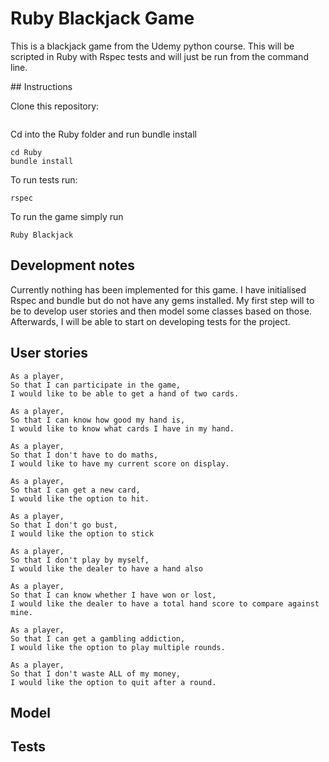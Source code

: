 # Ruby Blackjack Game

This is a blackjack game from the Udemy python course. This will be scripted in Ruby with Rspec tests and will just be run from the command line.

## Instructions

Clone this repository:
```
```
Cd into the Ruby folder and run bundle install
```
cd Ruby
bundle install
```
To run tests run:
```
rspec
```
To run the game simply run
```
Ruby Blackjack
```

## Development notes

Currently nothing has been implemented for this game.
I have initialised Rspec and bundle but do not have any gems installed.
My first step will to be to develop user stories and then model some classes based on those.
Afterwards, I will be able to start on developing tests for the project.


## User stories

```
As a player,
So that I can participate in the game,
I would like to be able to get a hand of two cards.
```
```
As a player,
So that I can know how good my hand is,
I would like to know what cards I have in my hand.
```
```
As a player,
So that I don't have to do maths,
I would like to have my current score on display.
```
```
As a player,
So that I can get a new card,
I would like the option to hit.
```
```
As a player,
So that I don't go bust,
I would like the option to stick
```
```
As a player,
So that I don't play by myself,
I would like the dealer to have a hand also
```
```
As a player,
So that I can know whether I have won or lost,
I would like the dealer to have a total hand score to compare against mine.
```
```
As a player,
So that I can get a gambling addiction,
I would like the option to play multiple rounds.
```
```
As a player,
So that I don't waste ALL of my money,
I would like the option to quit after a round.
```

## Model


## Tests
